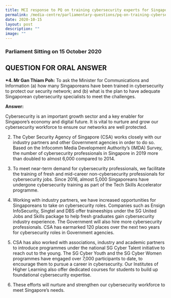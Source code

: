 ```yaml
---
title: MCI response to PQ on training cybersecurity experts for Singapore
permalink: /media-centre/parliamentary-questions/pq-on-training-cybersecurity-experts-for-singapore/
date: 2020-10-15
layout: post
description: ""
image: ""
---
```

### Parliament Sitting on 15 October 2020

QUESTION FOR ORAL ANSWER
------------------------

**\*4. Mr Gan Thiam Poh:** To ask the Minister for Communications and Information (a) how many Singaporeans have been trained in cybersecurity to protect our security network; and (b) what is the plan to have adequate Singaporean cybersecurity specialists to meet the challenges.   
  
**Answer:**  
  
Cybersecurity is an important growth sector and a key enabler for Singapore’s economy and digital future. It is vital to nurture and grow our cybersecurity workforce to ensure our networks are well protected.  
  
2. The Cyber Security Agency of Singapore (CSA) works closely with our industry partners and other Government agencies in order to do so. Based on the Infocomm Media Development Authority’s (IMDA) Survey, the number of cybersecurity professionals in Singapore in 2019 more than doubled to almost 6,000 compared to 2014.  
  
3. To meet near-term demand for cybersecurity professionals, we facilitate the training of fresh and mid-career non-cybersecurity professionals for cybersecurity jobs. Since 2016, almost 5,000 Singaporeans have undergone cybersecurity training as part of the Tech Skills Accelerator programme.  
  
4. Working with industry partners, we have increased opportunities for Singaporeans to take on cybersecurity roles. Companies such as Ensign InfoSecurity, Singtel and DBS offer traineeships under the SG United Jobs and Skills package to help fresh graduates gain cybersecurity industry experience. The Government will also hire more cybersecurity professionals. CSA has earmarked 120 places over the next two years for cybersecurity roles in Government agencies.   
  
5. CSA has also worked with associations, industry and academic partners to introduce programmes under the national SG Cyber Talent initiative to reach out to the young. The SG Cyber Youth and the SG Cyber Women programmes have engaged over 7,000 participants to date, to encourage them to pursue a career in cybersecurity. Our Institutes of Higher Learning also offer dedicated courses for students to build up foundational cybersecurity expertise.   
  
6. These efforts will nurture and strengthen our cybersecurity workforce to meet Singapore’s needs.